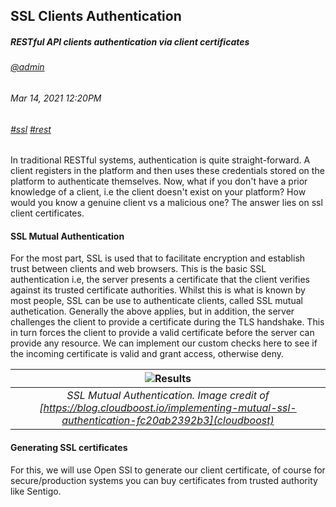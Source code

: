 ## SSL Clients Authentication
##### *RESTful API clients authentication via client certificates*
###### [@admin](/whoami)
###### Mar 14, 2021 12:20PM
###### [#ssl]() [#rest]()

In traditional RESTful systems, authentication is quite straight-forward. A client registers in the platform and then uses these credentials stored on the platform to authenticate themselves. Now, what if you don't have a prior knowledge of a client, i.e the client doesn't exist on your platform? How would you know a genuine client vs a malicious one? The answer lies on ssl client certificates.

#### SSL Mutual Authentication 
For the most part, SSL is used that to facilitate encryption and establish trust between clients and web browsers. This is the basic SSL authentication i.e, the server presents a certificate that the client verifies against its trusted certificate authorities. Whilst this is what is known by most 
people, SSL can be use to authenticate clients, called SSL mutual authetication. Generally the above applies, but in addition, the server challenges the client to provide a certificate during the TLS handshake. This in turn forces the client to provide a valid certificate before the server can provide any resource. We can implement our custom checks here to see if the incoming certificate is valid and grant access, otherwise deny.

| ![Results](/images/blog/jmeter/results.png) | 
|:--:| 
| *SSL Mutual Authentication. Image credit of [https://blog.cloudboost.io/implementing-mutual-ssl-authentication-fc20ab2392b3](cloudboost)* |

#### Generating SSL certificates
For this, we will use Open SSl to generate our client certificate, of course for secure/production systems you can 
buy certificates from trusted authority like Sentigo. 

 
